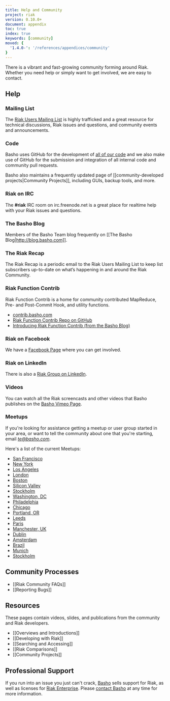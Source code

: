 ```yaml
---
title: Help and Community
project: riak
version: 0.10.0+
document: appendix
toc: true
index: true
keywords: [community]
moved: {
  '1.4.0-': '/references/appendices/community'
}
---
```


There is a vibrant and fast-growing community forming around Riak.
Whether you need help or simply want to get involved, we are easy to
contact.

## Help

### Mailing List

The [Riak Users Mailing
List](http://lists.basho.com/mailman/listinfo/riak-users_lists.basho.com)
is highly trafficked and a great resource for technical discussions,
Riak issues and questions, and community events and announcements.

### Code

Basho uses GitHub for the development of [all of our
code](http://github.com/basho/) and we also make use of GitHub for the
submission and integration of all internal code and community pull
requests.

Basho also maintains a frequently updated page of [[community-developed
projects|Community Projects]], including GUIs, backup tools, and more.

### Riak on IRC

The **#riak** IRC room on irc.freenode.net is a great place for realtime
help with your Riak issues and questions.

### The Basho Blog

Members of the Basho Team blog frequently on [[The Basho
Blog|http://blog.basho.com]].

### The Riak Recap

The Riak Recap is a periodic email to the Riak Users Mailing List to
keep list subscribers up-to-date on what’s happening in and around the
Riak Community.

### Riak Function Contrib

Riak Function Contrib is a home for community contributed MapReduce,
Pre- and Post-Commit Hook, and utility functions.

* [contrib.basho.com](http://contrib.basho.com)
* [Riak Function Contrib Repo on
  GitHub](https://github.com/basho/riak_function_contrib)
* [Introducing Riak Function Contrib (from the Basho
  Blog)](http://blog.basho.com/2010/12/02/introducing-riak-function-contrib/)

### Riak on Facebook

We have a [Facebook
Page](http://www.facebook.com/pages/Riak/143599935667217) where you can
get involved.

### Riak on LinkedIn

There is also a [Riak Group on
LinkedIn](http://www.linkedin.com/groups?mostPopular=&gid=2913983).

### Videos

You can watch all the Riak screencasts and other videos that Basho
publishes on the [Basho Vimeo Page](http://vimeo.com/bashotech/videos).

### Meetups

If you're looking for assistance getting a meetup or user group started
in your area, or want to tell the community about one that you're
starting, email *te@basho.com*.

Here's a list of the current Meetups:

* [San Francisco](http://www.meetup.com/San-Francisco-Riak-Meetup/)
* [New York](http://www.meetup.com/NYC-Riak-Meetup)
* [Los Angeles](http://www.meetup.com/Los-Angeles-Riak-Meetup/)
* [London](http://www.meetup.com/riak-london/)
* [Boston](http://www.meetup.com/Boston-Riak)
* [Silicon Valley](http://www.meetup.com/Silicon-Valley-Riak)
* [Stockholm](http://www.meetup.com/Stockholm-Riak-and-NoSQL-Meetup-Group/)
* [Washington, DC](http://www.meetup.com/Riak-DC/)
* [Philadelphia](http://www.meetup.com/Philly-Riak-Meetup/)
* [Chicago](http://www.meetup.com/Chicago-Riak-Meetup)
* [Portland, OR](http://www.meetup.com/Portland-Riak)
* [Leeds](http://www.meetup.com/Leeds-Riak/)
* [Paris](http://www.meetup.com/Paris-Riak-Meetup/)
* [Manchester, UK](http://www.meetup.com/riak-manchester/)
* [Dublin](http://www.meetup.com/Dublin-Riak/)
* [Amsterdam](http://www.meetup.com/Amsterdam-Riak/)
* [Brazil](http://www.meetup.com/Riak-Brazil)
* [Munich](http://www.meetup.com/Riak-Munchen)
* [Stockholm](http://www.meetup.com/Stockholm-Riak-and-NoSQL-Meetup-Group/)


## Community Processes

* [[Riak Community FAQs]]
* [[Reporting Bugs]]

## Resources

These pages contain videos, slides, and publications from the community
and Riak developers.

* [[Overviews and Introductions]]
* [[Developing with Riak]]
* [[Searching and Accessing]]
* [[Riak Comparisons]]
* [[Community Projects]]

## Professional Support

If you run into an issue you just can't crack, [Basho](http://basho.com)
sells support for Riak, as well as licenses for [Riak
Enterprise](http://basho.com/riak-enterprise/). Please [contact
Basho](http://basho.com/contact/) at any time for more information.


